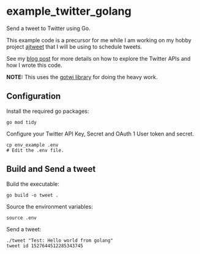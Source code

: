 # example_twitter_golang

Send a tweet to Twitter using Go.

This example code is a precursor for me while I am working on my hobby project [ajtweet](https://github.com/andrejacobs/ajtweet-cli/) that I will be using to schedule tweets.

See my [blog post](TODO) for more details on how to explore the Twitter APIs and how I wrote this code.

**NOTE:** This uses the [gotwi library](github.com/michimani/gotwi) for doing the heavy work.

## Configuration

Install the required go packages:

    go mod tidy

Configure your Twitter API Key, Secret and OAuth 1 User token and secret.

    cp env_example .env
    # Edit the .env file.

## Build and Send a tweet

Build the executable:

    go build -o tweet .

Source the environment variables:

    source .env

Send a tweet:

    ./tweet "Test: Hello world from golang"
    tweet id 1527644512285343745
